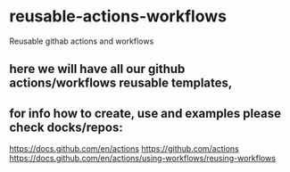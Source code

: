 # reusable-actions-workflows
Reusable githab actions and workflows

## here we will have all our github actions/workflows reusable templates,
## for info how to create, use and examples please check docks/repos:
https://docs.github.com/en/actions
https://github.com/actions
https://docs.github.com/en/actions/using-workflows/reusing-workflows
